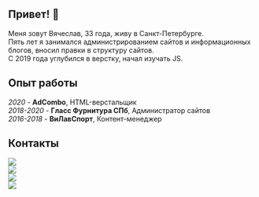 ## Привет! 👋

Меня зовут Вячеслав, 33 года, живу в Санкт-Петербурге.  
Пять лет я занимался администрированием сайтов и информационных блогов, вносил правки в структуру сайтов.  
С 2019 года углубился в верстку, начал изучать JS.

## Опыт работы
*2020* - **AdCombo**, HTML-верстальщик  
*2018-2020* - **Гласс Фурнитура СПб**, Администратор сайтов  
*2016-2018* - **ВиЛавСпорт**, Контент-менеджер

## Контакты
[![](https://img.shields.io/badge/почта-brightsdayss@gmail.com-red)](mailto:brightsdayss@gmail.com)  
[![](https://img.shields.io/badge/linkedin-viacheslav_ivanov-informational)](https://www.linkedin.com/in/viacheslav-ivanov-3231bb6b/)  
[![](https://img.shields.io/badge/telegram-brightsdays-blue)](https://t.me/brightsdays)  
[![](https://img.shields.io/badge/instagram-brightsdayss-blueviolet)](https://instagram.com/brightsdays)
